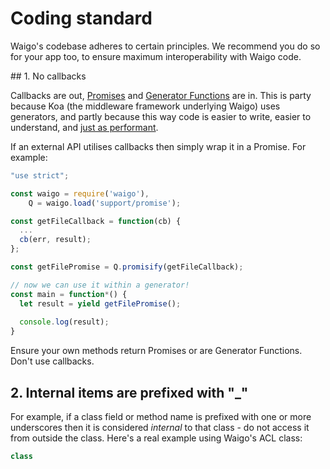 # Coding standard

Waigo's codebase adheres to certain principles. We recommend you do so for your app too, to ensure maximum interoperability with Waigo code.

## 1. No callbacks

Callbacks are out, [Promises](https://developer.mozilla.org/en/docs/Web/JavaScript/Reference/Global_Objects/Promise) and [Generator Functions](https://developer.mozilla.org/en-US/docs/Web/JavaScript/Reference/Statements/function*) are in. This is party because Koa (the middleware framework underlying Waigo) uses generators, and partly because this way code is easier to write, easier to understand, and [just as performant](https://spion.github.io/posts/why-i-am-switching-to-promises.html).

If an external API utilises callbacks then simply wrap it in a Promise. For example:

```js
"use strict";

const waigo = require('waigo'),
    Q = waigo.load('support/promise');

const getFileCallback = function(cb) {
  ...
  cb(err, result);
};

const getFilePromise = Q.promisify(getFileCallback);

// now we can use it within a generator!
const main = function*() {
  let result = yield getFilePromise();
  
  console.log(result);
}
```

Ensure your own methods return Promises or are Generator Functions. Don't use callbacks.

## 2. Internal items are prefixed with "_"

For example, if a class field or method name is prefixed with one or more underscores then it is considered *internal* to that class - do not access it from outside the class. Here's a real example using Waigo's ACL class:

```js
class 
```

